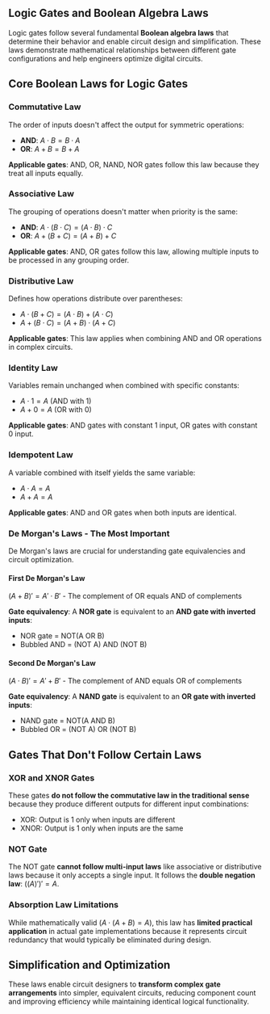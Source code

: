 ## Logic Gates and Boolean Algebra Laws

Logic gates follow several fundamental **Boolean algebra laws** that determine their behavior and enable circuit design and simplification. These laws demonstrate mathematical relationships between different gate configurations and help engineers optimize digital circuits.

## Core Boolean Laws for Logic Gates

### Commutative Law

The order of inputs doesn't affect the output for symmetric operations:

- **AND**: $A \cdot B = B \cdot A$
- **OR**: $A + B = B + A$

**Applicable gates**: AND, OR, NAND, NOR gates follow this law because they treat all inputs equally.

### Associative Law

The grouping of operations doesn't matter when priority is the same:

- **AND**: $A \cdot (B \cdot C) = (A \cdot B) \cdot C$
- **OR**: $A + (B + C) = (A + B) + C$

**Applicable gates**: AND, OR gates follow this law, allowing multiple inputs to be processed in any grouping order.

### Distributive Law

Defines how operations distribute over parentheses:

- $A \cdot (B + C) = (A \cdot B) + (A \cdot C)$
- $A + (B \cdot C) = (A + B) \cdot (A + C)$

**Applicable gates**: This law applies when combining AND and OR operations in complex circuits.

### Identity Law

Variables remain unchanged when combined with specific constants:

- $A \cdot 1 = A$ (AND with 1)
- $A + 0 = A$ (OR with 0)

**Applicable gates**: AND gates with constant 1 input, OR gates with constant 0 input.

### Idempotent Law

A variable combined with itself yields the same variable:

- $A \cdot A = A$
- $A + A = A$

**Applicable gates**: AND and OR gates when both inputs are identical.

### De Morgan's Laws - The Most Important

De Morgan's laws are crucial for understanding gate equivalencies and circuit optimization.

#### First De Morgan's Law

$(A + B)' = A' \cdot B'$ - The complement of OR equals AND of complements

**Gate equivalency**: A **NOR gate** is equivalent to an **AND gate with inverted inputs**:

- NOR gate = NOT(A OR B)
- Bubbled AND = (NOT A) AND (NOT B)

#### Second De Morgan's Law

$(A \cdot B)' = A' + B'$ - The complement of AND equals OR of complements

**Gate equivalency**: A **NAND gate** is equivalent to an **OR gate with inverted inputs**:

- NAND gate = NOT(A AND B)
- Bubbled OR = (NOT A) OR (NOT B)

## Gates That Don't Follow Certain Laws

### XOR and XNOR Gates

These gates **do not follow the commutative law in the traditional sense** because they produce different outputs for different input combinations:

- XOR: Output is 1 only when inputs are different
- XNOR: Output is 1 only when inputs are the same

### NOT Gate

The NOT gate **cannot follow multi-input laws** like associative or distributive laws because it only accepts a single input. It follows the **double negation law**: $((A)')' = A$.

### Absorption Law Limitations

While mathematically valid ($A \cdot (A + B) = A$), this law has **limited practical application** in actual gate implementations because it represents circuit redundancy that would typically be eliminated during design.

## Simplification and Optimization

These laws enable circuit designers to **transform complex gate arrangements** into simpler, equivalent circuits, reducing component count and improving efficiency while maintaining identical logical functionality.

